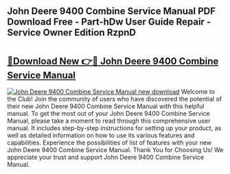 ## John Deere 9400 Combine Service Manual PDF Download Free - Part-hDw User Guide Repair - Service Owner Edition RzpnD

# <h2><a href="http://bc87802.oget.top/?id=John+Deere+9400+Combine+Service+Manual">🔗Download New 👉🔴 John Deere 9400 Combine Service Manual</a></h2>

[![John Deere 9400 Combine Service Manual new download](https://i.imgur.com/5g1atiW.png)](http://bc87802.oget.top/?id=John+Deere+9400+Combine+Service+Manual)
Welcome to the Club! Join the community of users who have discovered the potential of their new John Deere 9400 Combine Service Manual with this helpful manual. To get the most out of your John Deere 9400 Combine Service Manual, please take a moment to read through this comprehensive user manual. It includes step-by-step instructions for setting up your product, as well as detailed information on how to use its various features and capabilities. Experience the possibilities of list of features with your new John Deere 9400 Combine Service Manual. Thank You for Choosing Us! We appreciate your trust and support John Deere 9400 Combine Service Manual.
